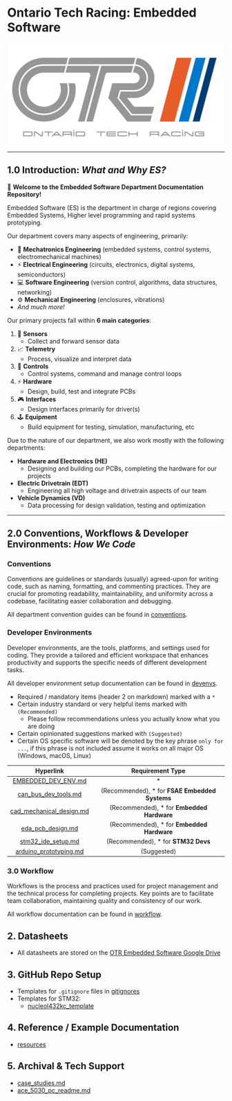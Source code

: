 # Ontario Tech Racing: Embedded Software

![OTR Logo.png](OTR%20Logo.png)

---

## 1.0 Introduction: _What and Why ES?_

👋 **Welcome to the Embedded Software Department Documentation Repository!**

Embedded Software (ES) is the department in charge of regions covering Embedded Systems, Higher level 
programming and rapid systems prototyping.

Our department covers many aspects of engineering, primarily:

- 🤖 **Mechatronics Engineering** (embedded systems, control systems, electromechanical machines)
- ⚡ **Electrical Engineering** (circuits, electronics, digital systems, semiconductors)
- 💻 **Software Engineering** (version control, algorithms, data structures, networking)
- ⚙️ **Mechanical Engineering** (enclosures, vibrations)
- _And much more!_

Our primary projects fall within **6 main categories**:

1. 🔭 **Sensors**
   - Collect and forward sensor data
2. 📈 **Telemetry**
   - Process, visualize and interpret data
3. 🚀 **Controls**
   - Control systems, command and manage control loops
4. ⚡ **Hardware**
   - Design, build, test and integrate PCBs
5. 🎮 **Interfaces**
   - Design interfaces primarily for driver(s) 
6. 🕹️ **Equipment**
   - Build equipment for testing, simulation, manufacturing, etc

Due to the nature of our department, we also work mostly with the following departments:
- **Hardware and Electronics (HE)**
  - Designing and building our PCBs, completing the hardware for our projects
- **Electric Drivetrain (EDT)**
  - Engineering all high voltage and drivetrain aspects of our team 
- **Vehicle Dynamics (VD)**
  - Data processing for design validation, testing and optimization

---

## 2.0 Conventions, Workflows & Developer Environments: _How We Code_

### Conventions

Conventions are guidelines or standards (usually) agreed-upon for writing code, such as naming, 
formatting, and commenting practices. They are crucial for promoting readability, maintainability, 
and uniformity across a codebase, facilitating easier collaboration and debugging.

All department convention guides can be found in [conventions](conventions).

### Developer Environments

Developer environments, are the tools, platforms, and settings used for coding. They provide a 
tailored and efficient workspace that enhances productivity and supports the specific needs of 
different development tasks.

All developer environment setup documentation can be found in [devenvs](devenvs).

- Required / mandatory items (header 2 on markdown) marked with a `*`
- Certain industry standard or very helpful items marked with `(Recommended)`
    - Please follow recommendations unless you actually know what you are doing
- Certain opinionated suggestions marked with `(Suggested)`
- Certain OS specific software will be denoted by the key phrase `only for ...`, if this phrase is
  not included assume it works on all major OS (Windows, macOS, Linux)

|                           Hyperlink                            |                Requirement Type                |
|:--------------------------------------------------------------:|:----------------------------------------------:| 
|           [EMBEDDED_DEV_ENV.md](EMBEDDED_DEV_ENV.md)           |                       *                        |
|     [can_bus_dev_tools.md](devenvs%2Fcan_bus_dev_tools.md)     | (Recommended), * for **FSAE Embedded Systems** |
| [cad_mechanical_design.md](devenvs%2Fcad_mechanical_design.md) |   (Recommended), * for **Embedded Hardware**   |
|        [eda_pcb_design.md](devenvs%2Feda_pcb_design.md)        |   (Recommended), * for **Embedded Hardware**   |
|       [stm32_ide_setup.md](devenvs%2Fstm32_ide_setup.md)       |      (Recommended), * for **STM32 Devs**       |
|   [arduino_prototyping.md](devenvs%2Farduino_prototyping.md)   |                  (Suggested)                   |

### 3.0 Workflow

Workflows is the process and practices used for project management and the technical process for 
completing projects. Key points are to facilitate team collaboration, maintaining quality and 
consistency of our work.

All workflow documentation can be found in [workflow](workflow).

## 2. Datasheets

- All datasheets are stored on
  the [OTR Embedded Software Google Drive](https://drive.google.com/drive/folders/0AHPA2ZoOBCtSUk9PVA)

## 3. GitHub Repo Setup

- Templates for `.gitignore` files in [gitignores](gitignores)
- Templates for STM32:
  - [nucleol432kc_template](https://github.com/OntarioTechRacing/nucleol432kc_template)

## 4. Reference / Example Documentation

- [resources](resources)

## 5. Archival & Tech Support

- [case_studies.md](resources%2Fcase_studies.md)
- [ace_5030_pc_readme.md](resources%2Face_5030_pc_readme.md)
